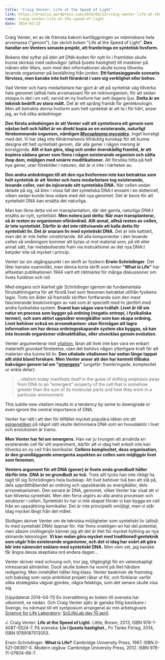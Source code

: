 ```yaml
---
title: 'Craig Venter: Life at the Speed of Light'
link: https://kraulis.wordpress.com/2014/03/23/craig-venter-life-at-the-speed-of-light/
name: craig-venter-life-at-the-speed-of-light
date: 2014-03-23
---
```

Craig Venter, en av de främsta bakom kartläggningen av människans hela arvsmassa ("genom"), har skrivit boken "Life at the Speed of Light". **Den handlar om Venters senaste projekt, att frambringa en syntetisk livsform.**

Bokens titel syftar på idén att DNA-koden för nytt liv i framtiden skulle kunna skickas med radiovågor (alltså ljusets hastighet) till maskiner på månen eller Mars, som med den informationen skulle kunna tillverka levande organismer på beställning från jorden. **Ett fantasieggande scenario förvisso, men kanske inte helt förankrat i vare sig verklighet eller behov.**



Vad Venter och hans medarbetare har gjort är att på syntetisk väg tillverka hela genomet (alltså hela arvsmassan) för en mikroorganism, för att sedan stoppa in det i en cell, varvid en ny livsform har sett dagens ljus. **Detta är en teknisk bedrift av stora mått.** Det är ett språng framåt för genteknologin. Men att betrakta denna livsform som helt syntetisk är att ta i för hårt, anser jag, av två olika anledningar.

**Den första anledningen är att Venter valt att syntetisera ett genom som nästan helt och hållet är en direkt kopia av en existerande, naturligt förekommande organism, nämligen [*Mycoplasma mycoides*](http://en.wikipedia.org/wiki/Mycoplasma_mycoides).** Inget konstigt med det. Vi har idag inte tillnärmelsevis tillräcklig kunskap för att kunna designa ett helt syntetiskt genom, där alla gener i någon mening är konstgjorda. **Allt vi kan göra, idag och under överskådlig framtid, är att kopiera sådana gener som finns i någon existerande organism och sätta ihop dom, möjligen med smärre modifikationer.** Att försöka hitta på helt nya gener, utan förebilder i naturen, det är vi inte i närheten av.

**Den andra anledningen till att den nya livsformen inte kan betraktas som helt syntetisk är att Venter och hans medarbetare tog existerande, levande celler, vari de injicerade sitt syntetiska DNA.** När cellen sedan delade på sig, så blev i vissa fall det syntetiska DNA:t ensamt i en dottercell, vilken sedan kunde leva vidare med det nya genomet. Det är bevis för att syntetiskt DNA kan ersätta det naturliga.

Man kan likna detta vid en transplantation, där det gamla, naturliga DNA:t ersätts av nytt, syntetiskt. **Men notera just detta: När man transplanterar, så är resten av organismen oförändrad. Allt annat, alltså resten av cellen, är inte syntetiskt. Därför är det inte rättvisande att kalla detta för syntetiskt liv. Det är snarare liv med syntetiskt DNA.** Det är inte kattskit, men det är inte heller omstörtande. Att alla komponenter i den levande cellen så småningom kommer att bytas ut mot material som, på ett eller annat sätt, har metaboliserats fram via instruktioner av det nya DNA:t betyder inte så mycket i princip.

Venter tar sin utgångspunkt i en skrift av fysikern **Erwin Schrödinger**. Det låter kanske osannolikt, men denna korta skrift som heter **"What is Life"** har alltsedan publikationen 1944 varit ett riktmärke för många diskussioner om livets funktion och roll.

Med elegans och klarhet går Schrödinger igenom de fundamentala förutsättningarna för att förstå livet som fenomen betraktat utifrån fysikens lagar. Trots sin ålder så framstår skriften fortfarande som den mest fascinerande beskrivningen av vad som är speciellt med liv jämfört med andra fysikaliska system. **Svaret kan sägas vara tvåfalt: Livet är till sin natur en process som bygger på ordning (negativ entropi, i fysikaliska termer), och som aktivt uppsöker energikällor som kan skapa ordning. Livet behöver också en arvsmekanism: utan förmågan att lagra information om hur dessa ordningsskapande system ska byggas, så kan inte levande organismer vidmakthållas, eller utvecklas genom evolution.**

Venter argumenterar mot [vitalism](http://en.wikipedia.org/wiki/Vitalism), läran att livet inte kan vara en enbart materiellt grundad företeelse, utan det behövs någon ytterligare kraft för att materian ska kunna bli liv. **Den uttalade vitalismen har sedan länge tappat allt stöd bland forskare. Men Venter anser att den har kommit tillbaka bakvägen genom tal om "[emergens](http://sv.wikipedia.org/wiki/Emergens)"** (ungefär: frambringade, komplexitet ur enkla delar):

> ...vitalism today manifests itself in the guise of shifting emphasis away from DNA to an "emergent" property of the cell that is somehow greater than the sum of its molecular parts and how they work in a particular environment.

This subtle new vitalism results in a tendency by some to downgrade or even ignore the central importance of DNA.

Venter har rätt i att den för tillfället mycket populära idéen om att [epigenetiken](http://sv.wikipedia.org/wiki/Epigenetik) på något sätt skulle detronisera DNA som en huvudaktör i livet och evolutionen är trams.

**Men Venter har fel om emergens.** Han var ju tvungen att använda en existerande cell för sitt experiment, därför att vi idag helt enkelt inte kan tillverka en ny cell från kemikalier. **Cellens komplexitet, dess organisation, är den grundläggande emergenta aspekten av cellen som möjliggör livet som fenomen.**

**Venters argument för att DNA (gener) är livets enda grundbult håller därför inte. DNA är en grundbult av två.** Trots allt tycks han inte riktigt ha tagit till sig Schrödingers hela budskap: Att livet behöver två ben att stå på, dels upprätthållandet av ordning och uppsökande av energikällor, dels arvsmekanismen. Den senare är DNA, genomet, vilket Venter har visat att vi kan tillverka syntetiskt. Men den förra utgörs av alla andra processer och strukturer i cellen. Syntetiskt liv har vi inte skapat förrän vi kan bygga en cell från en uppsättning kemikalier. Det är inte principiellt omöjligt, men vi står idag mycket långt från det målet.

Slutligen skriver Venter om de tekniska möjligheter som syntetiskt liv (alltså: liv med syntetiskt DNA) öppnar för. Här finns onekligen en hel del potential, men såsom civilingenjör känner jag att det är litet för mycket hyllning av nya skinande teknologier. **Vi kan redan göra mycket med traditionell genteknik som utgår från existerande organismer, och det vi idag har svårt att göra blir inte nämnvärt enklare med syntetiskt DNA.** Men vem vet, jag kanske får ångra dessa skeptiska ord endera dagen...

 

Venter skriver med schvung och, tror jag, tillgängligt för en vetenskapligt intresserad allmänhet. Dock skulle boken ha vunnit på litet hårdare redigering. Men innehållet håller hög klass. Venter beskriver de framsteg och bakslag som varje ambitiöst projekt råkar ut för, och förklarar varför olika strategiska vägval gjordes, några felaktiga, som det senare skulle visa sig.

[Uppdaterat 2014-04-11] En översättning av boken till svenska har utkommit, se nedan. Och Craig Venter själv är ganska flitig besökare i Sverige, nu närmast till ett symposium arrangerat av min arbetsgivare [Science for Life Laboratory](http://www.scilifelab.se/): [SciLifeLab day 10 april](http://www.scilifelab.se/events/scilifelab-day-2014-stockholm/).

J. Craig Venter: **Life at the Speed of Light.** Little, Brown, 2013, ISBN 978-1-4087-0524-7. På svenska: **Liv i ljusets hastighet.**, Fri Tanke Förlag, 2014, ISBN 9789187513053.

Erwin Schrödinger: **What is Life?** Cambridge University Press, 1967. ISBN 0-521-09397-X. Modern utgåva: Cambridge University Press, 2012. ISBN 978-11-07604-66-7.

